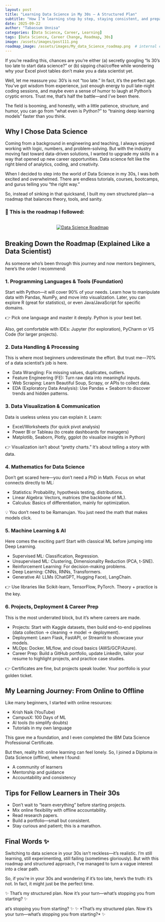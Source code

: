 ```yaml
---
layout: post
title: "Learning Data Science in My 30s — A Structured Plan"
subtitle: "How I’m learning step by step, staying consistent, and preparing for opportunities"
date: 2025-09-22
author: "Tabassum Unnisa"
categories: [Data Science, Career, Learning]
tags: [Data Science, Career Change, Roadmap, 30s]
image: /assets/images/post111.png
roadmap_image: /assets/images/My_data_Science_roadmap.png  # internal content image
---
```


<section class="blog-content">
  <p>If you’re reading this, chances are you’re either (a) secretly googling “Is 30’s too late to start data science?” or (b) sipping chai/coffee while wondering why your Excel pivot tables don’t make you a data scientist yet.</p>
  
  <p>Well, let me reassure you: 30’s is not “too late.” In fact, it’s the perfect age. You’ve got wisdom from experience, just enough energy to pull late-night coding sessions, and maybe even a sense of humor to laugh at Python’s cryptic errors. Trust me, that’s half the battle—and I’ve been there.</p>
  
  <p>The field is booming, and honestly, with a little patience, structure, and humor, you can go from “what even is Python?” to “training deep learning models” faster than you think.</p>
  
  <h2>Why I Chose Data Science</h2>
  <p>Coming from a background in engineering and teaching, I always enjoyed working with logic, numbers, and problem-solving. But with the industry moving fast toward data-driven solutions, I wanted to upgrade my skills in a way that opened up new career opportunities. Data science felt like the right blend of analytics, coding, and creativity.</p>
  
  <p>When I decided to step into the world of Data Science in my 30s, I was both excited and overwhelmed. There are endless tutorials, courses, bootcamps, and gurus telling you “the right way.”</p>
  
  <p>So, instead of sinking in that quicksand, I built my own structured plan—a roadmap that balances theory, tools, and sanity.</p>
  
  <h3>📌 This is the roadmap I followed:</h3>
 
<div style="text-align:center; margin:2rem 0;">
  <a href="/My_Personal_Website/assets/images/My_data_Science_roadmap.png" target="_blank">
    <img src="/My_Personal_Website/assets/images/My_data_Science_roadmap.png" 
         alt="Data Science Roadmap" style="max-width:100%; height:auto;">
  </a>
</div>



  <h2>Breaking Down the Roadmap (Explained Like a Data Scientist)</h2>
  <p>As someone who’s been through this journey and now mentors beginners, here’s the order I recommend:</p>
  
  <h3>1. Programming Languages & Tools (Foundation)</h3>
  <p>Start with Python—it will cover 90% of your needs. Learn how to manipulate data with Pandas, NumPy, and move into visualization. Later, you can explore R (great for statistics), or even Java/JavaScript for specific domains.</p>
  <p>👉 Pick one language and master it deeply. Python is your best bet.</p>
  <p>Also, get comfortable with IDEs: Jupyter (for exploration), PyCharm or VS Code (for larger projects).</p>
  
  <h3>2. Data Handling & Processing</h3>
  <p>This is where most beginners underestimate the effort. But trust me—70% of a data scientist’s job is here.</p>
  <ul>
    <li>Data Wrangling: Fix missing values, duplicates, outliers.</li>
    <li>Feature Engineering (FE): Turn raw data into meaningful inputs.</li>
    <li>Web Scraping: Learn Beautiful Soup, Scrapy, or APIs to collect data.</li>
    <li>EDA (Exploratory Data Analysis): Use Pandas + Seaborn to discover trends and hidden patterns.</li>
  </ul>
  
  <h3>3. Data Visualization & Communication</h3>
  <p>Data is useless unless you can explain it. Learn:</p>
  <ul>
    <li>Excel/Worksheets (for quick pivot analysis)</li>
    <li>Power BI or Tableau (to create dashboards for managers)</li>
    <li>Matplotlib, Seaborn, Plotly, ggplot (to visualize insights in Python)</li>
  </ul>
  <p>👉 Visualization isn’t about “pretty charts.” It’s about telling a story with data.</p>
  
  <h3>4. Mathematics for Data Science</h3>
  <p>Don’t get scared here—you don’t need a PhD in Math. Focus on what connects directly to ML:</p>
  <ul>
    <li>Statistics: Probability, hypothesis testing, distributions.</li>
    <li>Linear Algebra: Vectors, matrices (the backbone of ML).</li>
    <li>Calculus: Basics of differentiation, mainly for optimization.</li>
  </ul>
  <p>💡 You don’t need to be Ramanujan. You just need the math that makes models click.</p>
  
  <h3>5. Machine Learning & AI</h3>
  <p>Here comes the exciting part! Start with classical ML before jumping into Deep Learning.</p>
  <ul>
    <li>Supervised ML: Classification, Regression.</li>
    <li>Unsupervised ML: Clustering, Dimensionality Reduction (PCA, t-SNE).</li>
    <li>Reinforcement Learning: For decision-making problems.</li>
    <li>Deep Learning: CNNs, RNNs, Transformers.</li>
    <li>Generative AI: LLMs (ChatGPT, Hugging Face), LangChain.</li>
  </ul>
  <p>👉 Use libraries like Scikit-learn, TensorFlow, PyTorch. Theory + practice is the key.</p>
  
  <h3>6. Projects, Deployment & Career Prep</h3>
  <p>This is the most underrated block, but it’s where careers are made.</p>
  <ul>
    <li>Projects: Start with Kaggle datasets, then build end-to-end pipelines (data collection → cleaning → model → deployment).</li>
    <li>Deployment: Learn Flask, FastAPI, or Streamlit to showcase your models.</li>
    <li>MLOps: Docker, MLflow, and cloud basics (AWS/GCP/Azure).</li>
    <li>Career Prep: Build a GitHub portfolio, update LinkedIn, tailor your resume to highlight projects, and practice case studies.</li>
  </ul>
  <p>👉 Certificates are fine, but projects speak louder. Your portfolio is your golden ticket.</p>
  
  <h2>My Learning Journey: From Online to Offline</h2>
  <p>Like many beginners, I started with online resources:</p>
  <ul>
    <li>Krish Naik (YouTube)</li>
    <li>CampusX: 100 Days of ML</li>
    <li>AI tools (to simplify doubts)</li>
    <li>Tutorials in my own language</li>
  </ul>
  <p>This gave me a foundation, and I even completed the IBM Data Science Professional Certificate.</p>
  
  <p>But then, reality hit: online learning can feel lonely. So, I joined a Diploma in Data Science (offline), where I found:</p>
  <ul>
    <li>A community of learners</li>
    <li>Mentorship and guidance</li>
    <li>Accountability and consistency</li>
  </ul>
  
  <h2>Tips for Fellow Learners in Their 30s</h2>
  <ul>
    <li>Don’t wait to “learn everything” before starting projects.</li>
    <li>Mix online flexibility with offline accountability.</li>
    <li>Read research papers.</li>
    <li>Build a portfolio—small but consistent.</li>
    <li>Stay curious and patient; this is a marathon.</li>
  </ul>
  
  <h2>Final Words ✨</h2>
  <p>Switching to data science in your 30s isn’t reckless—it’s realistic. I’m still learning, still experimenting, still failing (sometimes gloriously). But with this roadmap and structured approach, I’ve managed to turn a vague interest into a clear path.</p>
  
  <p>So, if you’re in your 30s and wondering if it’s too late, here’s the truth: it’s not. In fact, it might just be the perfect time.</p>
  
  <p>✨ That’s my structured plan. Now it’s your turn—what’s stopping you from starting? ✨</p>
</section>
at’s stopping you from starting? ✨
✨ *That’s my structured plan. Now it’s your turn—what’s stopping you from starting?* ✨
